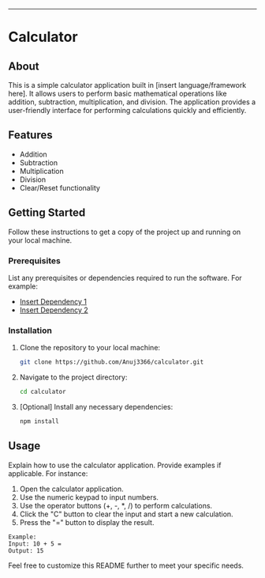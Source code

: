 ---

# Calculator

## About

This is a simple calculator application built in [insert language/framework here]. It allows users to perform basic mathematical operations like addition, subtraction, multiplication, and division. The application provides a user-friendly interface for performing calculations quickly and efficiently.

## Features

- Addition
- Subtraction
- Multiplication
- Division
- Clear/Reset functionality

## Getting Started

Follow these instructions to get a copy of the project up and running on your local machine.

### Prerequisites

List any prerequisites or dependencies required to run the software. For example:

- [Insert Dependency 1](dependency-link-1)
- [Insert Dependency 2](dependency-link-2)

### Installation

1. Clone the repository to your local machine:

   ```bash
   git clone https://github.com/Anuj3366/calculator.git
   ```

2. Navigate to the project directory:

   ```bash
   cd calculator
   ```

3. [Optional] Install any necessary dependencies:

   ```bash
   npm install
   ```

## Usage

Explain how to use the calculator application. Provide examples if applicable. For instance:

1. Open the calculator application.
2. Use the numeric keypad to input numbers.
3. Use the operator buttons (+, -, *, /) to perform calculations.
4. Click the "C" button to clear the input and start a new calculation.
5. Press the "=" button to display the result.

```plaintext
Example:
Input: 10 + 5 =
Output: 15
```

Feel free to customize this README further to meet your specific needs.

